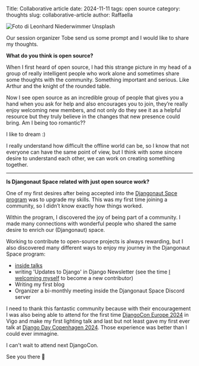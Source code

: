 Title: Collaborative article
date: 2024-11-11
tags: open source
category: thoughts
slug: collaborative-article
author: Raffaella

![Foto di Leonhard Niederwimmer Unsplash]({static}/images/castle.jpg)


Our session organizer Tobe send us some prompt and I would like to share my thoughts.


**What do you think is open source?**

When I first heard of open source, I had this strange picture in my head of a group of really intelligent people who work alone and sometimes share some thoughts with the community. Something important and serious. Like Arthur and the knight of the rounded table. 

Now I see open source as an incredible group of people that gives you a hand when you ask for help and also encourages you to join, they’re really enjoy welcoming new members, and not only do they see it as a helpful resource but they truly believe in the changes that new presence could bring. 
Am I being too romantic?? 

I like to dream :) 

I really understand how difficult the offline world can be, so I know that not everyone can have the same point of view, but I think with some sincere desire to understand each other, we can work on creating something together.

***

**Is Djangonaut Space related with just open source work?**

One of my first desires after being accepted into the [Djangonaut Spce program](https://djangonaut.space/) was to upgrade my skills. This was my first time joining a community, so I didn’t know exactly how things worked.

Within the program, I discovered the joy of being part of a community. I made many connections with wonderful people who shared the same desire to enrich our (Djangonaut) space. 

Working to contribute to open-source projects is always rewarding, but I also discovered many different ways to enjoy my journey in the Djangonaut Space program:

- [inside talks](https://www.youtube.com/@djangonautspace/videos)
- writing 'Updates to Django' in Django Newsletter (see the time [I welcoming myself](https://django-news.com/issues/240?#start) to become a new contributor)
- Writing my first blog
- Organizer a bi-monthly meeting inside the Djangonaut Space Discord server

I need to thank this fantastic community because with their encouragement I was also being able to attend for the first time [DjangoCon Europe 2024](https://2024.djangocon.eu/) in Vigo and make my first lighting talk and last but not least gave my first ever talk at [Django Day Copenhagen 2024](https://2024.djangoday.dk/).
Those experience was better than I could ever immagine.

I can't wait to attend next DjangoCon. 

See you there 🚀


